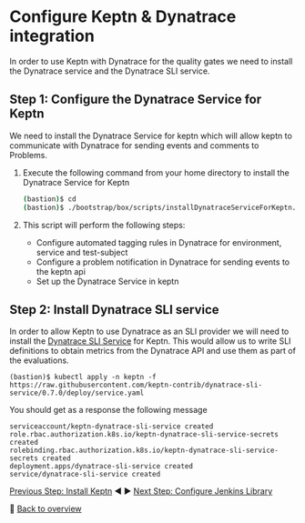 # Configure Keptn & Dynatrace integration
In order to use Keptn with Dynatrace for the quality gates we need to install the Dynatrace service and the Dynatrace SLI service.

## Step 1: Configure the Dynatrace Service for Keptn

 We need to install the Dynatrace Service for keptn which will allow keptn to communicate with Dynatrace for sending events and comments to Problems.

1. Execute the following command from your home directory to install the Dynatrace Service for Keptn

    ```bash
    (bastion)$ cd
    (bastion)$ ./bootstrap/box/scripts/installDynatraceServiceForKeptn.sh
    ```

1. This script will perform the following steps:
    - Configure automated tagging rules in Dynatrace for environment, service and test-subject
    - Configure a problem notification in Dynatrace for sending events to the keptn api
    - Set up the Dynatrace Service in keptn

## Step 2: Install Dynatrace SLI service
In order to allow Keptn to use Dynatrace as an SLI provider we will need to install the [Dynatrace SLI Service](https://github.com/keptn-contrib/dynatrace-sli-service) for Keptn. This would allow us to write SLI definitions to obtain metrics from the Dynatrace API and use them as part of the evaluations.

    (bastion)$ kubectl apply -n keptn -f https://raw.githubusercontent.com/keptn-contrib/dynatrace-sli-service/0.7.0/deploy/service.yaml 

You should get as a response the following message

    serviceaccount/keptn-dynatrace-sli-service created
    role.rbac.authorization.k8s.io/keptn-dynatrace-sli-service-secrets created
    rolebinding.rbac.authorization.k8s.io/keptn-dynatrace-sli-service-secrets created
    deployment.apps/dynatrace-sli-service created
    service/dynatrace-sli-service created

[Previous Step: Install Keptn](../01_Install_Keptn) :arrow_backward: :arrow_forward: [Next Step: Configure Jenkins Library](../03_Configure_Jenkins_Library)

:arrow_up_small: [Back to overview](../)